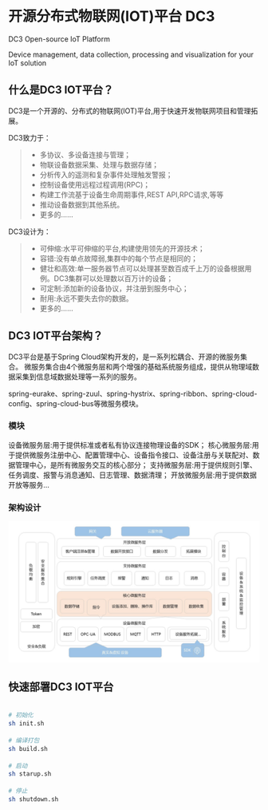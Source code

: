 # 开源分布式物联网(IOT)平台 DC3

DC3 Open-source IoT Platform

Device management, data collection, processing and visualization for your IoT solution
 
 ## 什么是DC3 IOT平台？
 
 DC3是一个开源的、分布式的物联网(IOT)平台,用于快速开发物联网项目和管理拓展。
 
 DC3致力于：
 
> * 多协议、多设备连接与管理；
> * 物联设备数据采集、处理与数据存储；
> * 分析传入的遥测和复杂事件处理触发警报；
> * 控制设备使用远程过程调用(RPC)；
> * 构建工作流基于设备生命周期事件,REST API,RPC请求,等等
> * 推动设备数据到其他系统。
> * 更多的……

DC3设计为：

> * 可伸缩:水平可伸缩的平台,构建使用领先的开源技术；
> * 容错:没有单点故障弱,集群中的每个节点是相同的；
> * 健壮和高效:单一服务器节点可以处理甚至数百成千上万的设备根据用例。DC3集群可以处理数以百万计的设备；
> * 可定制:添加新的设备协议，并注册到服务中心；
> * 耐用:永远不要失去你的数据。
> * 更多的……
 
## DC3 IOT平台架构？

DC3平台是基于Spring Cloud架构开发的，是一系列松耦合、开源的微服务集合。
微服务集合由4个微服务层和两个增强的基础系统服务组成，提供从物理域数据采集到信息域数据处理等一系列的服务。

spring-eurake、spring-zuul、spring-hystrix、spring-ribbon、spring-cloud-config、spring-cloud-bus等微服务模块。

### 模块

设备微服务层:用于提供标准或者私有协议连接物理设备的SDK；
核心微服务层:用于提供微服务注册中心、配置管理中心、设备指令接口、设备注册与关联配对、数据管理中心，是所有微服务交互的核心部分；
支持微服务层:用于提供规则引擎、任务调度、报警与消息通知、日志管理、数据清理；
开放微服务层:用于提供数据开放等服务...

### 架构设计

![iot-dc3-architecture](/dc3/images/iot-dc3-architecture.jpg)



## 快速部署DC3 IOT平台

```bash

# 初始化
sh init.sh

# 编译打包
sh build.sh

# 启动
sh starup.sh

# 停止
sh shutdown.sh

```



